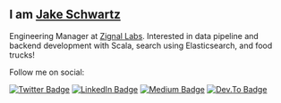 ## I am [**Jake Schwartz**](https://jakehschwartz.com/)

Engineering Manager at [Zignal Labs](https://www.zignallabs.com). Interested in data pipeline and backend development with Scala, search using Elasticsearch, and food trucks!

Follow me on social:

[![Twitter Badge](https://img.shields.io/badge/twitter-%231DA1F2.svg?&style=for-the-badge&logo=twitter&logoColor=white)](https://twitter.com/jakehschwartz)
[![LinkedIn Badge](https://img.shields.io/badge/linkedin-blue.svg?&style=for-the-badge&logo=linkedin&logoColor=white)](https://www.linkedin.com/in/jakehschwartz)
[![Medium Badge](https://img.shields.io/badge/Medium-12100E?style=for-the-badge&logo=medium&logoColor=white)](https://medium.com/@jakehschwartz)
[![Dev.To Badge](https://img.shields.io/badge/dev.to-0A0A0A?style=for-the-badge&logo=dev.to&logoColor=white)](https://devto.com/jakehschwartz)
